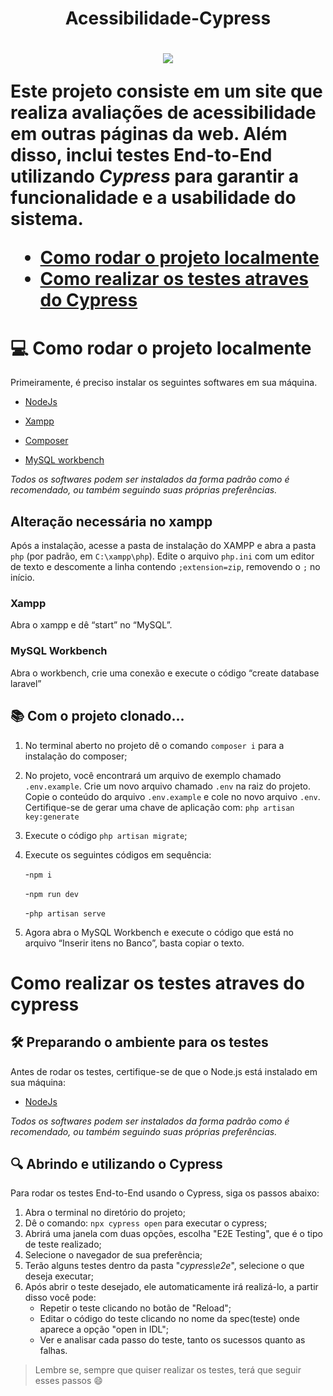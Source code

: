 <h1 align="center" > Acessibilidade-Cypress <h1>

<p align="center">
<img loading="lazy" src="http://img.shields.io/static/v1?label=STATUS&message=EM%20DESENVOLVIMENTO&color=GREEN&style=for-the-badge"/>
</p>

Este projeto consiste em um site que realiza avaliações de acessibilidade em outras páginas da web. Além disso, inclui testes End-to-End utilizando *Cypress* para garantir a funcionalidade e a usabilidade do sistema.

* [Como rodar o projeto localmente](#-como-rodar-o-projeto-localmente)
* [Como realizar os testes atraves do Cypress](#como-realizar-os-testes-atraves-do-cypress)

# 💻 Como rodar o projeto localmente
Primeiramente, é preciso instalar os seguintes softwares em sua máquina. 

- [NodeJs](https://nodejs.org/en)


- [Xampp](https://www.apachefriends.org/pt_br/index.html) 


- [Composer](https://getcomposer.org/download/ ) 


- [MySQL workbench](https://www.mysql.com/products/workbench/ ) 


*Todos os softwares podem ser instalados da forma padrão como é recomendado, ou também seguindo suas próprias preferências.* 

 

## Alteração necessária no xampp 

Após a instalação, acesse a pasta de instalação do XAMPP e abra a pasta `php` (por padrão, em `C:\xampp\php`). Edite o arquivo `php.ini` com um editor de texto e descomente a linha contendo `;extension=zip`, removendo o `;` no início.

 

### Xampp 

Abra o xampp e dê “start” no “MySQL”. 

 

### MySQL Workbench

Abra o workbench, crie uma conexão e execute o código “create database laravel” 

 

## 📚 Com o projeto clonado... 

1. No terminal aberto no projeto dê o comando `composer i` para a instalação do composer; 

2. No projeto, você encontrará um arquivo de exemplo chamado `.env.example`. Crie um novo arquivo chamado `.env` na raiz do projeto. Copie o conteúdo do arquivo `.env.example` e cole no novo arquivo `.env`. Certifique-se de gerar uma chave de aplicação com: `php artisan key:generate`

3. Execute o código  `php artisan migrate`;

4. Execute os seguintes códigos em sequência: 

   -`npm i`

   -`npm run dev`

   -`php artisan serve`

5. Agora abra o MySQL Workbench e execute o código que está no arquivo “Inserir itens no Banco”, basta copiar o texto.


# Como realizar os testes atraves do cypress
## 🛠️ Preparando o ambiente para os testes

Antes de rodar os testes, certifique-se de que o Node.js está instalado em sua máquina:

- [NodeJs](https://nodejs.org/en)

*Todos os softwares podem ser instalados da forma padrão como é recomendado, ou também seguindo suas próprias preferências.* 

## 🔍 Abrindo e utilizando o Cypress

Para rodar os testes End-to-End usando o Cypress, siga os passos abaixo:
1. Abra o terminal no diretório do projeto;
2. Dê o comando: `npx cypress open` para executar o cypress; 
3. Abrirá uma janela com duas opções, escolha "E2E Testing", que é o tipo de teste realizado;
4. Selecione o navegador de sua preferência;
5. Terão alguns testes dentro da pasta "*cypress\e2e*", selecione o que deseja executar;
6. Após abrir o teste desejado, ele automaticamente irá realizá-lo, a partir disso você pode:
   - Repetir o teste clicando no botão de "Reload";
   - Editar o código do teste clicando no nome da spec(teste) onde aparece a opção "open in IDL";
   - Ver e analisar cada passo do teste, tanto os sucessos quanto as falhas.

> Lembre se, sempre que quiser realizar os testes, terá que seguir esses passos :smile:
